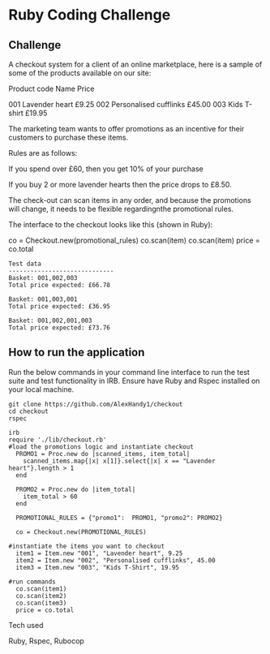 # **Ruby Coding Challenge**

## **Challenge** 

A checkout system for a client of an online marketplace, here is a sample of some of the products available on our site: 




Product code  Name                     Price 
                                               
001           Lavender heart           £9.25 
002           Personalised cufflinks   £45.00
003           Kids T-shirt             £19.95 

The marketing team wants to offer promotions as an incentive for their customers to purchase these items. 

Rules are as follows:

If you spend over £60, then you get 10% of your purchase

If you buy 2 or more lavender hearts then the price drops to £8.50.

The check-out can scan items in any order, and because the promotions will change, it needs to be flexible regardingnthe promotional rules. 

The interface to the checkout looks like this (shown in Ruby):

co = Checkout.new(promotional_rules) 
co.scan(item)
co.scan(item)
price = co.total 


```
Test data 
-----------------------------
Basket: 001,002,003
Total price expected: £66.78 

Basket: 001,003,001
Total price expected: £36.95

Basket: 001,002,001,003
Total price expected: £73.76 
``` 


## **How to run the application**

Run the below commands in your command line interface to run the test suite and test functionality in IRB. Ensure have Ruby and Rspec installed on your local machine.

```
git clone https://github.com/AlexHandy1/checkout
cd checkout
rspec

irb
require './lib/checkout.rb'
#load the promotions logic and instantiate checkout
  PROMO1 = Proc.new do |scanned_items, item_total|
    scanned_items.map{|x| x[1]}.select{|x| x == "Lavender heart"}.length > 1
  end

  PROMO2 = Proc.new do |item_total|
    item_total > 60
  end

  PROMOTIONAL_RULES = {"promo1":  PROMO1, "promo2": PROMO2}

  co = Checkout.new(PROMOTIONAL_RULES)

#instantiate the items you want to checkout
  item1 = Item.new "001", "Lavender heart", 9.25
  item2 = Item.new "002", "Personalised cufflinks", 45.00
  item3 = Item.new "003", "Kids T-Shirt", 19.95

#run commands
  co.scan(item1)
  co.scan(item2)
  co.scan(item3)
  price = co.total

```
Tech used

Ruby, Rspec, Rubocop